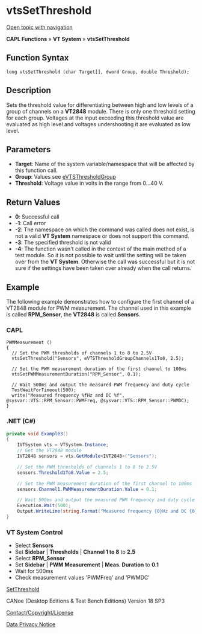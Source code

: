 # vtsSetThreshold

[Open topic with navigation](../../../../../CANoeDEFamily.htm#Topics/CAPLFunctions/VTSystem/Functions/CAPLfunctionVTSvtsSetThreshold.md)

**CAPL Functions** » **VT System** » **vtsSetThreshold**

## Function Syntax

```plaintext
long vtsSetThreshold (char Target[], dword Group, double Threshold);
```

## Description

Sets the threshold value for differentiating between high and low levels of a group of channels on a **VT2848** module. There is only one threshold setting for each group. Voltages at the input exceeding this threshold value are evaluated as high level and voltages undershooting it are evaluated as low level.

## Parameters

- **Target**: Name of the system variable/namespace that will be affected by this function call.
- **Group**: Values see [eVTSThresholdGroup](../CAPLfunctionsVTSystemEnumeration.md#eVTSThresholdGroup)
- **Threshold**: Voltage value in volts in the range from 0…40 V.

## Return Values

- **0**: Successful call
- **-1**: Call error
- **-2**: The namespace on which the command was called does not exist, is not a valid **VT System** namespace or does not support this command.
- **-3**: The specified threshold is not valid
- **-4**: The function wasn't called in the context of the main method of a test module. So it is not possible to wait until the setting will be taken over from the **VT System**. Otherwise the call was successful but it is not sure if the settings have been taken over already when the call returns.

## Example

The following example demonstrates how to configure the first channel of a VT2848 module for PWM measurement. The channel used in this example is called **RPM_Sensor**, the **VT2848** is called **Sensors**.

### CAPL

```plaintext
PWMMeasurement ()
{
  // Set the PWM thresholds of channels 1 to 8 to 2.5V
  vtsSetThreshold("Sensors", eVTSThresholdGroupChannels1To8, 2.5);

  // Set the PWM measurement duration of the first channel to 100ms
  vtsSetPWMMeasurementDuration("RPM_Sensor", 0.1);

  // Wait 500ms and output the measured PWM frequency and duty cycle
  TestWaitForTimeout(500);
  write("Measured frequency %fHz and DC %f", @sysvar::VTS::RPM_Sensor::PWMFreq, @sysvar::VTS::RPM_Sensor::PWMDC);
}
```

### .NET (C#)

```csharp
private void Example3()
{
    IVTSystem vts = VTSystem.Instance;
    // Get the VT2848 module
    IVT2848 sensors = vts.GetModule<IVT2848>("Sensors");

    // Set the PWM thresholds of channels 1 to 8 to 2.5V
    sensors.Threshold1To8.Value = 2.5;

    // Set the PWM measurement duration of the first channel to 100ms
    sensors.Channel1.PWMMeasurementDuration.Value = 0.1;

    // Wait 500ms and output the measured PWM frequency and duty cycle
    Execution.Wait(500);
    Output.WriteLine(string.Format("Measured frequency {0}Hz and DC {0}%", sensors.Channel1.PWMFreq.Value, sensors.Channel1.PWMDC.Value));
}
```

### VT System Control

- Select **Sensors**
- Set **Sidebar** | **Thresholds** | **Channel 1 to 8** to **2.5**
- Select **RPM_Sensor**
- Set **Sidebar** | **PWM Measurement** | **Meas. Duration** to **0.1**
- Wait for 500ms
- Check measurement values 'PWMFreq' and 'PWMDC'

[SetThreshold](CAPLfunctionVTSSetThreshold.md)

CANoe (Desktop Editions & Test Bench Editions) Version 18 SP3

[Contact/Copyright/License](../../../Shared/ContactCopyrightLicense.md)

[Data Privacy Notice](https://www.vector.com/int/en/company/get-info/privacy-policy/)
